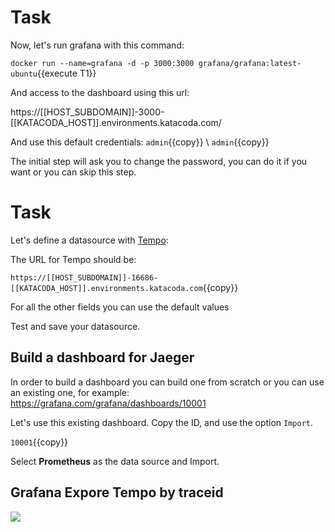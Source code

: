 # Task

Now, let's run grafana with this command:

`docker run --name=grafana -d -p 3000:3000 grafana/grafana:latest-ubuntu`{{execute T1}}

And access to the dashboard using this url:

https://[[HOST_SUBDOMAIN]]-3000-[[KATACODA_HOST]].environments.katacoda.com/

And use this default credentials:
`admin`{{copy}} \ `admin`{{copy}}

The initial step will ask you to change the password, you can do it if you want or you can skip this step.


# Task

Let's define a datasource with [Tempo](https://grafana.com/oss/tempo/):

The URL for Tempo should be:

`https://[[HOST_SUBDOMAIN]]-16686-[[KATACODA_HOST]].environments.katacoda.com`{{copy}}

For all the other fields you can use the default values


Test and save your datasource.


## Build a dashboard for Jaeger

In order to build a dashboard you can build one from scratch or you can use an existing one, for example:
https://grafana.com/grafana/dashboards/10001

Let's use this existing dashboard. Copy the ID, and use the option `Import`.

`10001`{{copy}}

Select **Prometheus** as the data source and Import.

## Grafana Expore Tempo by traceid
![](/va/scenarios/opentelemetry/assets/tempo.png)